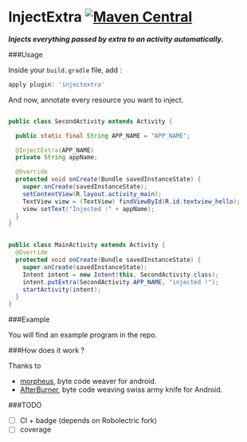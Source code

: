 InjectExtra [![Maven Central](https://maven-badges.herokuapp.com/maven-central/com.github.stephanenicolas.injectextra/injectextra-plugin/badge.svg)](https://maven-badges.herokuapp.com/maven-central/com.github.stephanenicolas.injectextra/injectextra-plugin)
==========

***Injects everything passed by extra to an activity automatically.***

<!-- img src="https://raw.github.com/stephanenicolas/injectresource/master/assets/injectresource-logo.jpg"
width="150px" /-->

###Usage

Inside your `build.gradle` file, add : 

```groovy
apply plugin: 'injectextra'
```

And now, annotate every resource you want to inject.

```java

public class SecondActivity extends Activity {

  public static final String APP_NAME = "APP_NAME";

  @InjectExtra(APP_NAME)
  private String appName;

  @Override
  protected void onCreate(Bundle savedInstanceState) {
    super.onCreate(savedInstanceState);
    setContentView(R.layout.activity_main);
    TextView view = (TextView) findViewById(R.id.textview_hello);
    view.setText("Injected :" + appName);
  }
}
```

```java

public class MainActivity extends Activity {
  @Override
  protected void onCreate(Bundle savedInstanceState) {
    super.onCreate(savedInstanceState);
    Intent intent = new Intent(this, SecondActivity.class);
    intent.putExtra(SecondActivity.APP_NAME, "injected !");
    startActivity(intent);
  }
}
```

###Example

You will find an example program in the repo.

###How does it work ?

Thanks to 
* [morpheus](https://github.com/stephanenicolas/morpheus), byte code weaver for android.
* [AfterBurner](https://github.com/stephanenicolas/afterburner), byte code weaving swiss army knife for Android.

###TODO

* [ ] CI + badge (depends on Robolectric fork)
* [ ] coverage

